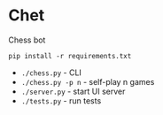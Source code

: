 # Chet

Chess bot

`pip install -r requirements.txt`

* `./chess.py` - CLI
* `./chess.py -p n` - self-play n games
* `./server.py` - start UI server
* `./tests.py` - run tests
